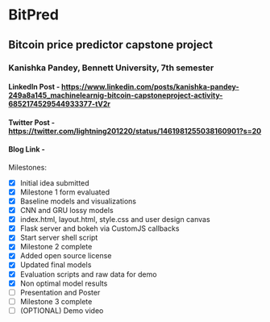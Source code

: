 # BitPred
## Bitcoin price predictor capstone project
### Kanishka Pandey, Bennett University, 7th semester
#### LinkedIn Post - https://www.linkedin.com/posts/kanishka-pandey-249a8a145_machinelearnig-bitcoin-capstoneproject-activity-6852174529544933377-tV2r
#### Twitter Post - https://twitter.com/lightning201220/status/1461981255038160901?s=20
#### Blog Link - 
Milestones:
- [X] Initial idea submitted
- [X] Milestone 1 form evaluated
- [X] Baseline models and visualizations
- [X] CNN and GRU lossy models
- [X] index.html, layout.html, style.css and user design canvas
- [X] Flask server and bokeh via CustomJS callbacks
- [X] Start server shell script
- [X] Milestone 2 complete
- [X] Added open source license
- [X] Updated final models
- [X] Evaluation scripts and raw data for demo
- [X] Non optimal model results
- [ ] Presentation and Poster
- [ ] Milestone 3 complete
- [ ] (OPTIONAL) Demo video
